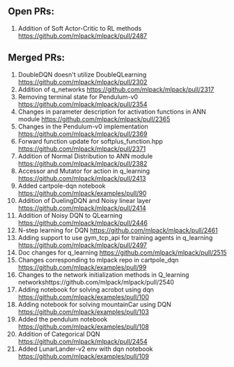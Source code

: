 ## Open PRs:
1. Addition of Soft Actor-Critic to RL methods https://github.com/mlpack/mlpack/pull/2487

## Merged PRs:
1. DoubleDQN doesn't utilize DoubleQLearning https://github.com/mlpack/mlpack/pull/2302
2. Addition of q_networks https://github.com/mlpack/mlpack/pull/2317
3. Removing terminal state for Pendulum-v0 https://github.com/mlpack/mlpack/pull/2354
4. Changes in parameter description for activation functions in ANN module https://github.com/mlpack/mlpack/pull/2365
5. Changes in the Pendulum-v0 implementation https://github.com/mlpack/mlpack/pull/2369
6. Forward function update for softplus_function.hpp https://github.com/mlpack/mlpack/pull/2371
7. Addition of Normal Distribution to ANN module https://github.com/mlpack/mlpack/pull/2382
8. Accessor and Mutator for action in q_learning https://github.com/mlpack/mlpack/pull/2413
9. Added cartpole-dqn notebook https://github.com/mlpack/examples/pull/90
10. Addition of DuelingDQN and Noisy linear layer https://github.com/mlpack/mlpack/pull/2414
11. Addition of Noisy DQN to QLearning https://github.com/mlpack/mlpack/pull/2446
12. N-step learning for DQN https://github.com/mlpack/mlpack/pull/2461
13. Adding support to use gym_tcp_api for training agents in q_learning https://github.com/mlpack/mlpack/pull/2497
14. Doc changes for q_learning https://github.com/mlpack/mlpack/pull/2515
15. Changes corresponding to mlpack repo in cartpole_dqn https://github.com/mlpack/examples/pull/99
16. Changes to the network initialization methods in Q_learning networkshttps://github.com/mlpack/mlpack/pull/2540
17. Adding notebook for solving acrobot using dqn https://github.com/mlpack/examples/pull/100
18. Adding notebook for solving mountainCar using DQN https://github.com/mlpack/examples/pull/103
19. Added the pendulum notebook https://github.com/mlpack/examples/pull/108
20. Addition of Categorical DQN https://github.com/mlpack/mlpack/pull/2454
21. Added LunarLander-v2 env with dqn notebook https://github.com/mlpack/examples/pull/109
